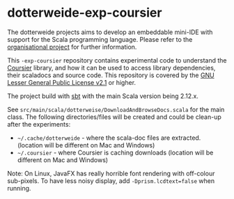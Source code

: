 # dotterweide-exp-coursier

The dotterweide projects aims to develop an embeddable mini-IDE with support for the Scala programming language. Please refer to the
[organisational project](https://github.com/dotterweide/dotterweide-org) for further information.

This `-exp-coursier` repository contains experimental code to understand the [Coursier](https://get-coursier.io/) library, and
how it can be used to access library dependencies, their scaladocs and source code.
This repository is covered by the [GNU Lesser General Public License v2.1](https://www.gnu.org/licenses/lgpl-2.1.txt) or higher.

The project build with [sbt](http://www.scala-sbt.org/) with the main Scala version being 2.12.x.

See `src/main/scala/dotterweise/DownloadAndBrowseDocs.scala` for the main class. The following directories/files will be created and
could be clean-up after the experiments:

 - `~/.cache/dotterweide` - where the scala-doc files are extracted. (location will be different on Mac and Windows)
 - `~/.coursier` - where Coursier is caching downloads (location will be different on Mac and Windows)

Note: On Linux, JavaFX has really horrible font rendering with off-colour sub-pixels. To have less noisy display, add
`-Dprism.lcdtext=false` when running.